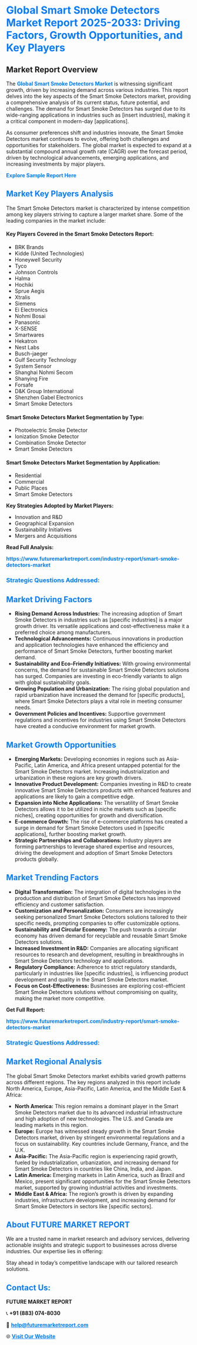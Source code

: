 <h1 style="color: #007BFF;">Global Smart Smoke Detectors Market Report 2025-2033: Driving Factors, Growth Opportunities, and Key Players</h1>

<section id="overview">
<h2>Market Report Overview</h2>
<p>The <a href="https://www.futuremarketreport.com/industry-report/smart-smoke-detectors-market" style="color: #007BFF; text-decoration: none;"><strong>Global Smart Smoke Detectors Market</strong></a> is witnessing significant growth, driven by increasing demand across various industries. This report delves into the key aspects of the Smart Smoke Detectors market, providing a comprehensive analysis of its current status, future potential, and challenges. The demand for Smart Smoke Detectors has surged due to its wide-ranging applications in industries such as [insert industries], making it a critical component in modern-day [applications].</p>
<p>As consumer preferences shift and industries innovate, the Smart Smoke Detectors market continues to evolve, offering both challenges and opportunities for stakeholders. The global market is expected to expand at a substantial compound annual growth rate (CAGR) over the forecast period, driven by technological advancements, emerging applications, and increasing investments by major players.</p>
</section>

<section id="overview">
<p><a href="https://www.futuremarketreport.com/request-sample/reportId=97664" style="color: #007BFF; text-decoration: none;"><strong>Explore Sample Report Here</strong></a></p>
</section>

<section id="key-players">
<h2 style="color: #007BFF;">Market Key Players Analysis</h2>
<p>The Smart Smoke Detectors market is characterized by intense competition among key players striving to capture a larger market share. Some of the leading companies in the market include:</p>
<h4>Key Players Covered in the Smart Smoke Detectors Report:</h4>
<ul><li>BRK Brands</li><li>Kidde (United Technologies)</li><li>Honeywell Security</li><li>Tyco</li><li>Johnson Controls</li><li>Halma</li><li>Hochiki</li><li>Sprue Aegis</li><li>Xtralis</li><li>Siemens</li><li>Ei Electronics</li><li>Nohmi Bosai</li><li>Panasonic</li><li>X-SENSE</li><li>Smartwares</li><li>Hekatron</li><li>Nest Labs</li><li>Busch-jaeger</li><li>Gulf Security Technology</li><li>System Sensor</li><li>Shanghai Nohmi Secom</li><li>Shanying Fire</li><li>Forsafe</li><li>D&amp;K Group International</li><li>Shenzhen Gabel Electronics</li><li>Smart Smoke Detectors</li></ul>
<h4>Smart Smoke Detectors Market Segmentation by Type:</h4>
<ul><li>Photoelectric Smoke Detector</li><li>Ionization Smoke Detector</li><li>Combination Smoke Detector</li><li>Smart Smoke Detectors</li></ul>

<h4>Smart Smoke Detectors Market Segmentation by Application:</h4>
<ul><li>Residential</li><li>Commercial</li><li>Public Places</li><li>Smart Smoke Detectors</li></ul>
<p><strong>Key Strategies Adopted by Market Players:</strong></p>
<ul>
<li>Innovation and R&D</li>
<li>Geographical Expansion</li>
<li>Sustainability Initiatives</li>
<li>Mergers and Acquisitions</li>
</ul>
</section>

<section>
<p><strong>Read Full Analysis: </strong></p><a href="https://www.futuremarketreport.com/industry-report/smart-smoke-detectors-market" style="color: #007BFF; text-decoration: none;"><strong>https://www.futuremarketreport.com/industry-report/smart-smoke-detectors-market</strong></a>
<h3 style="color: #007BFF;">Strategic Questions Addressed:</h3>
</section>

<section id="driving-factors">
<h2 style="color: #007BFF;">Market Driving Factors</h2>
<ul>
<li><strong>Rising Demand Across Industries:</strong> The increasing adoption of Smart Smoke Detectors in industries such as [specific industries] is a major growth driver. Its versatile applications and cost-effectiveness make it a preferred choice among manufacturers.</li>
<li><strong>Technological Advancements:</strong> Continuous innovations in production and application technologies have enhanced the efficiency and performance of Smart Smoke Detectors, further boosting market demand.</li>
<li><strong>Sustainability and Eco-Friendly Initiatives:</strong> With growing environmental concerns, the demand for sustainable Smart Smoke Detectors solutions has surged. Companies are investing in eco-friendly variants to align with global sustainability goals.</li>
<li><strong>Growing Population and Urbanization:</strong> The rising global population and rapid urbanization have increased the demand for [specific products], where Smart Smoke Detectors plays a vital role in meeting consumer needs.</li>
<li><strong>Government Policies and Incentives:</strong> Supportive government regulations and incentives for industries using Smart Smoke Detectors have created a conducive environment for market growth.</li>
</ul>
</section>

<section id="growth-opportunities">
<h2 style="color: #007BFF;">Market Growth Opportunities</h2>
<ul>
<li><strong>Emerging Markets:</strong> Developing economies in regions such as Asia-Pacific, Latin America, and Africa present untapped potential for the Smart Smoke Detectors market. Increasing industrialization and urbanization in these regions are key growth drivers.</li>
<li><strong>Innovative Product Development:</strong> Companies investing in R&D to create innovative Smart Smoke Detectors products with enhanced features and applications are likely to gain a competitive edge.</li>
<li><strong>Expansion into Niche Applications:</strong> The versatility of Smart Smoke Detectors allows it to be utilized in niche markets such as [specific niches], creating opportunities for growth and diversification.</li>
<li><strong>E-commerce Growth:</strong> The rise of e-commerce platforms has created a surge in demand for Smart Smoke Detectors used in [specific applications], further boosting market growth.</li>
<li><strong>Strategic Partnerships and Collaborations:</strong> Industry players are forming partnerships to leverage shared expertise and resources, driving the development and adoption of Smart Smoke Detectors products globally.</li>
</ul>
</section>

<section id="trending-factors">
<h2 style="color: #007BFF;">Market Trending Factors</h2>
<ul>
<li><strong>Digital Transformation:</strong> The integration of digital technologies in the production and distribution of Smart Smoke Detectors has improved efficiency and customer satisfaction.</li>
<li><strong>Customization and Personalization:</strong> Consumers are increasingly seeking personalized Smart Smoke Detectors solutions tailored to their specific needs, prompting companies to offer customizable options.</li>
<li><strong>Sustainability and Circular Economy:</strong> The push towards a circular economy has driven demand for recyclable and reusable Smart Smoke Detectors solutions.</li>
<li><strong>Increased Investment in R&D:</strong> Companies are allocating significant resources to research and development, resulting in breakthroughs in Smart Smoke Detectors technology and applications.</li>
<li><strong>Regulatory Compliance:</strong> Adherence to strict regulatory standards, particularly in industries like [specific industries], is influencing product development and quality in the Smart Smoke Detectors market.</li>
<li><strong>Focus on Cost-Effectiveness:</strong> Businesses are exploring cost-efficient Smart Smoke Detectors solutions without compromising on quality, making the market more competitive.</li>
</ul>
</section>

<section>
<p><strong>Get Full Report: </strong></p><a href="https://www.futuremarketreport.com/industry-report/smart-smoke-detectors-market" style="color: #007BFF; text-decoration: none;"><strong>https://www.futuremarketreport.com/industry-report/smart-smoke-detectors-market</strong></a>
<h3 style="color: #007BFF;">Strategic Questions Addressed:</h3>
</section>


<section id="regional-analysis">
<h2 style="color: #007BFF;">Market Regional Analysis</h2>
<p>The global Smart Smoke Detectors market exhibits varied growth patterns across different regions. The key regions analyzed in this report include North America, Europe, Asia-Pacific, Latin America, and the Middle East & Africa:</p>
<ul>
<li><strong>North America:</strong> This region remains a dominant player in the Smart Smoke Detectors market due to its advanced industrial infrastructure and high adoption of new technologies. The U.S. and Canada are leading markets in this region.</li>
<li><strong>Europe:</strong> Europe has witnessed steady growth in the Smart Smoke Detectors market, driven by stringent environmental regulations and a focus on sustainability. Key countries include Germany, France, and the U.K.</li>
<li><strong>Asia-Pacific:</strong> The Asia-Pacific region is experiencing rapid growth, fueled by industrialization, urbanization, and increasing demand for Smart Smoke Detectors in countries like China, India, and Japan.</li>
<li><strong>Latin America:</strong> Emerging markets in Latin America, such as Brazil and Mexico, present significant opportunities for the Smart Smoke Detectors market, supported by growing industrial activities and investments.</li>
<li><strong>Middle East & Africa:</strong> The region’s growth is driven by expanding industries, infrastructure development, and increasing demand for Smart Smoke Detectors in sectors like [specific sectors].</li>
</ul>
</section>

<footer>
<h2 style="color: #007BFF;">About FUTURE MARKET REPORT</h2>
<p>We are a trusted name in market research and advisory services, delivering actionable insights and strategic support to businesses across diverse industries. Our expertise lies in offering:</p>

<p>Stay ahead in today’s competitive landscape with our tailored research solutions.</p>

<h2 style="color: #007BFF;">Contact Us:</h2>
<p><strong>FUTURE MARKET REPORT</strong></p>
<p>📞 <strong>+91 (883) 074-8030</strong></p>
<p>📧 <strong><a href="mailto:help@futuremarketreport.com" style="color: #007BFF;">help@futuremarketreport.com</a></strong></p>
<p>🌐 <strong><a href="https://www.futuremarketreport.com/" style="color: #007BFF;">Visit Our Website</a></strong></p>
</footer>